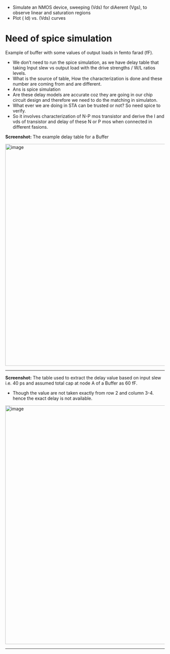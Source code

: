 - Simulate an NMOS device, sweeping (Vds) for diAerent (Vgs), to observe linear and saturation regions 
-  Plot ( Id) vs. (Vds) curves

# Need of spice simulation 
Example of buffer with some values of output loads in femto farad (fF).


- We don’t need to run the spice simulation, as we have delay table that taking Input slew vs output load with the drive strengths / W/L ratios levels.
- What is the source of table, How the characterization is done and these number are coming from and are different.
- Ans is spice simulation
- Are these delay models are accurate coz they are going in our chip circuit design and therefore we need to do the matching in simulaton.
- What ever we are doing in STA can be trusted or not? So need spice to verify.
- So it involves characterization of N-P mos transistor and derive the I and vds of transistor and delay of these N or P mos when connected in different fasions.

**Screenshot:** The example delay table for a Buffer 

<img width="533" height="701" alt="image" src="https://github.com/user-attachments/assets/7a75921b-d91a-4975-a03d-8caf37159f0a" />

---

**Screenshot:** The table used to extract the delay value based on input slew i.e. 40 ps and assumed total cap at node A of a Buffer as 60 fF.
- Though the value are not taken exactly from row 2 and column 3-4. hence the exact delay is not available.

<img width="616" height="754" alt="image" src="https://github.com/user-attachments/assets/9ce85898-3606-489c-b998-701aa914c63a" />

---

